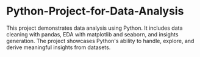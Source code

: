 # Python-Project-for-Data-Analysis
This project demonstrates data analysis using Python. It includes data cleaning with pandas, EDA with matplotlib and seaborn, and insights generation. The project showcases Python's ability to handle, explore, and derive meaningful insights from datasets.
